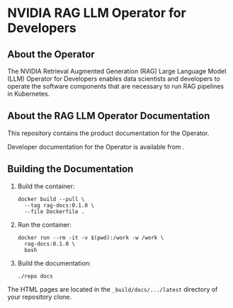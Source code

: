 # NVIDIA RAG LLM Operator for Developers

## About the Operator

The NVIDIA Retrieval Augmented Generation (RAG) Large Language Model (LLM) Operator for Developers
enables data scientists and developers to operate the
software components that are necessary to run RAG pipelines in Kubernetes.

## About the RAG LLM Operator Documentation

This repository contains the product documentation for the Operator.

Developer documentation for the Operator is available from <FIXME>.

## Building the Documentation

1. Build the container:

   ```shell
   docker build --pull \
     --tag rag-docs:0.1.0 \
     --file Dockerfile .
   ```

1. Run the container:

   ```shell
   docker run --rm -it -v $(pwd):/work -w /work \
     rag-docs:0.1.0 \
     bash
   ```

1. Build the documentation:

   ```shell
   ./repo docs
   ```

The HTML pages are located in the `_build/docs/.../latest` directory of your repository clone.
